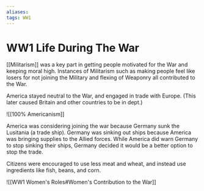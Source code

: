 ```yaml
---
aliases: 
tags: WW1 
---
```

# WW1 Life During The War
[[Militarism]] was a key part in getting people motivated for the War and keeping moral high. Instances of Militarism such as making people feel like losers for not joining the Military and flexing of Weaponry all contributed to the War.

America stayed neutral to the War, and engaged in trade with Europe. (This later caused Britain and other countries to be in dept.)

![[100% Americanism]]

America was considering joining the war because Germany sunk the Lusitania (a trade ship). Germany was sinking out ships because America was bringing supplies to the Allied forces. While America did warn Germany to stop sinking their ships, Germany decided it would be a better option to stop the trade.

Citizens were encouraged to use less meat and wheat, and instead use ingredients like fish, beans, and corn.

![[WW1 Women's Roles#Women's Contribution to the War]]